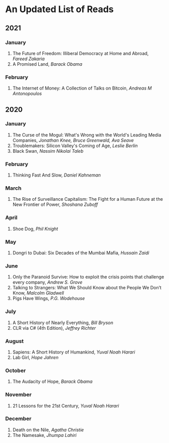 # An Updated List of Reads

## 2021

### January 
1. The Future of Freedom: Illiberal Democracy at Home and Abroad, *Fareed Zakaria*
2. A Promised Land, *Barack Obama*

### February
1. The Internet of Money: A Collection of Talks on Bitcoin, *Andreas M Antonopoulos*

## 2020

### January
1. The Curse of the Mogul: What's Wrong with the World's Leading Media Companies, *Jonathan Knee, Bruce Greenwald, Ava Seave*
2. Troublemakers: Silicon Valley's Coming of Age, *Leslie Berlin*
3. Black Swan, *Nassim Nikolai Taleb*

### February
1. Thinking Fast And Slow, *Daniel Kahneman*

### March
1. The Rise of Surveillance Capitalism: The Fight for a Human Future at the New Frontier of Power, *Shoshana Zuboff*

### April
1. Shoe Dog, *Phil Knight*

### May 
1. Dongri to Dubai: Six Decades of the Mumbai Mafia, *Hussain Zaidi*

### June
1. Only the Paranoid Survive: How to exploit the crisis points that challenge every company, *Andrew S. Grove*
2. Talking to Strangers: What We Should Know about the People We Don’t Know, *Malcolm Gladwell*
3. Pigs Have Wings, *P.G. Wodehouse*

### July
1. A Short History of Nearly Everything, *Bill Bryson*
2. CLR via C# (4th Edition), *Jeffrey Richter*

### August
1. Sapiens: A Short History of Humankind, *Yuval Noah Harari*
2. Lab Girl, *Hope Jahren*

### October
1. The Audacity of Hope, *Barack Obama*

### November
1. 21 Lessons for the 21st Century, *Yuval Noah Harari*

### December
1. Death on the Nile, *Agatha Christie*
2. The Namesake, *Jhumpa Lahiri*
